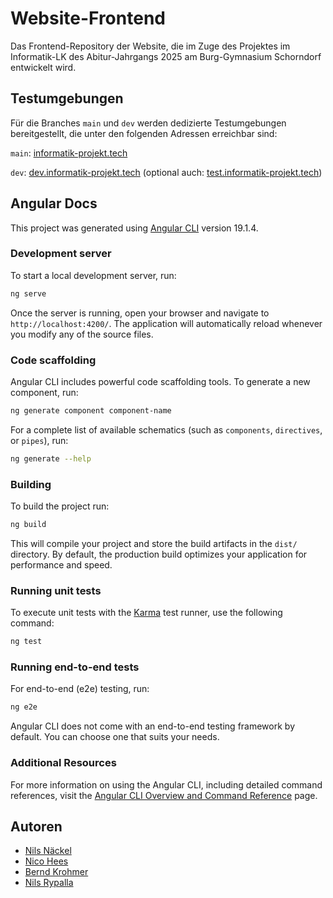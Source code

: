 # Website-Frontend

Das Frontend-Repository der Website, die im Zuge des Projektes im Informatik-LK des Abitur-Jahrgangs 2025 am Burg-Gymnasium Schorndorf entwickelt wird.

## Testumgebungen

Für die Branches `main` und `dev` werden dedizierte Testumgebungen bereitgestellt, die unter den folgenden Adressen erreichbar sind:

`main`: [informatik-projekt.tech](https://informatik-projekt.tech)

`dev`: [dev.informatik-projekt.tech](https://dev.informatik-projekt.tech) (optional auch: [test.informatik-projekt.tech](https://test.informatik-projekt.tech))

## Angular Docs

This project was generated using [Angular CLI](https://github.com/angular/angular-cli) version 19.1.4.

### Development server

To start a local development server, run:

```bash
ng serve
```

Once the server is running, open your browser and navigate to `http://localhost:4200/`. The application will automatically reload whenever you modify any of the source files.

### Code scaffolding

Angular CLI includes powerful code scaffolding tools. To generate a new component, run:

```bash
ng generate component component-name
```

For a complete list of available schematics (such as `components`, `directives`, or `pipes`), run:

```bash
ng generate --help
```

### Building

To build the project run:

```bash
ng build
```

This will compile your project and store the build artifacts in the `dist/` directory. By default, the production build optimizes your application for performance and speed.

### Running unit tests

To execute unit tests with the [Karma](https://karma-runner.github.io) test runner, use the following command:

```bash
ng test
```

### Running end-to-end tests

For end-to-end (e2e) testing, run:

```bash
ng e2e
```

Angular CLI does not come with an end-to-end testing framework by default. You can choose one that suits your needs.

### Additional Resources

For more information on using the Angular CLI, including detailed command references, visit the [Angular CLI Overview and Command Reference](https://angular.dev/tools/cli) page.

## Autoren
- [Nils Näckel](https://github.com/nils-nckl)
- [Nico Hees](https://github.com/omeganh)
- [Bernd Krohmer](https://github.com/BerndAbi)
- [Nils Rypalla](https://github.com/zPiste)